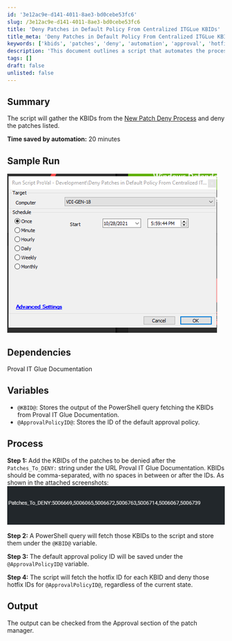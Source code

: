 ```yaml
---
id: '3e12ac9e-d141-4011-8ae3-bd0cebe53fc6'
slug: /3e12ac9e-d141-4011-8ae3-bd0cebe53fc6
title: 'Deny Patches in Default Policy From Centralized ITGLue KBIDs'
title_meta: 'Deny Patches in Default Policy From Centralized ITGLue KBIDs'
keywords: ['kbids', 'patches', 'deny', 'automation', 'approval', 'hotfix']
description: 'This document outlines a script that automates the process of gathering KBIDs from the New Patch Deny Process and denying specified patches, saving approximately 20 minutes of manual work. It includes a detailed step-by-step guide, sample runs, and dependencies for successful execution.'
tags: []
draft: false
unlisted: false
---
```


## Summary

The script will gather the KBIDs from the [New Patch Deny Process](/docs/32fbb820-c16e-464b-b673-5deca6a62a6d) and deny the patches listed.

**Time saved by automation:** 20 minutes

## Sample Run

![Sample Run](../../../static/img/docs/c9cac2f1-7647-41fb-bf13-13f23244ae37/image_1.png)

## Dependencies

Proval IT Glue Documentation

## Variables

- `@KBID@`: Stores the output of the PowerShell query fetching the KBIDs from Proval IT Glue Documentation.
- `@ApprovalPolicyID@`: Stores the ID of the default approval policy.

## Process

**Step 1:** Add the KBIDs of the patches to be denied after the `Patches_To_DENY:` string under the URL Proval IT Glue Documentation. KBIDs should be comma-separated, with no spaces in between or after the IDs. As shown in the attached screenshots:  
![Step 1 Screenshot](../../../static/img/docs/c9cac2f1-7647-41fb-bf13-13f23244ae37/image_2.png)

**Step 2:** A PowerShell query will fetch those KBIDs to the script and store them under the `@KBID@` variable.

**Step 3:** The default approval policy ID will be saved under the `@ApprovalPolicyID@` variable.

**Step 4:** The script will fetch the hotfix ID for each KBID and deny those hotfix IDs for `@ApprovalPolicyID@`, regardless of the current state.

## Output

The output can be checked from the Approval section of the patch manager.

